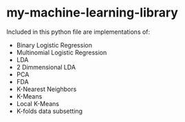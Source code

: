 # my-machine-learning-library
Included in this python file are implementations of: 
 - Binary Logistic Regression
 - Multinomial Logistic Regression
 - LDA
 - 2 Dimmensional LDA
 - PCA
 - FDA
 - K-Nearest Neighbors
 - K-Means
 - Local K-Means
 - K-folds data subsetting
